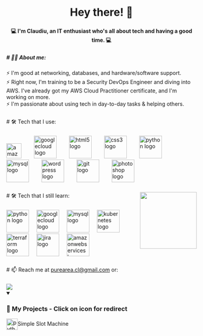 <h1 align="center">Hey there! 👋</h1>

###

<h4 align="center">💻 I'm Claudiu, an IT enthusiast who's all about tech and having a good time.   💻</h4>

###

<h5 align="left"># 👩‍💻 About me:</h5>

###

<p align="left">⚡ I'm good at networking, databases, and hardware/software support.<br>⚡ Right now, I'm training to be a Security DevOps Engineer and diving into AWS. I've already got my AWS Cloud Practitioner certificate, and I'm working on more. <br>⚡ I'm passionate about using tech in day-to-day tasks & helping others.</p>

###

<p align="left"># 🛠 Tech that I use:</p>

###

<div align="left">
    <img src="https://skillicons.dev/icons?i=aws" height="40" alt="amazonwebservices logo"  />
    <img width="25" />
    <img src="https://cdn.jsdelivr.net/gh/devicons/devicon/icons/googlecloud/googlecloud-original.svg" height="60" alt="googlecloud logo"  />
    <img width="25" />
    <img src="https://cdn.jsdelivr.net/gh/devicons/devicon/icons/html5/html5-plain-wordmark.svg" height="60" alt="html5 logo"  />
    <img width="25" />
    <img src="https://cdn.jsdelivr.net/gh/devicons/devicon/icons/css3/css3-plain-wordmark.svg" height="60" alt="css3 logo"  />
    <img width="25" />
    <img src="https://cdn.jsdelivr.net/gh/devicons/devicon/icons/python/python-original-wordmark.svg" height="60" alt="python logo"  />
    <img width="25" />
    <img src="https://cdn.jsdelivr.net/gh/devicons/devicon/icons/mysql/mysql-original-wordmark.svg" height="60" alt="mysql logo"  />
    <img width="25" />
    <img src="https://cdn.jsdelivr.net/gh/devicons/devicon/icons/wordpress/wordpress-original.svg" height="60" alt="wordpress logo"  />
    <img width="25" />
    <img src="https://cdn.jsdelivr.net/gh/devicons/devicon/icons/git/git-original-wordmark.svg" height="60" alt="git logo"  />
    <img width="25" />
    <img src="https://cdn.jsdelivr.net/gh/devicons/devicon/icons/photoshop/photoshop-plain.svg" height="60" alt="photoshop logo"  />
    
</div>

###

  <img align="right" height="150" src="https://imgur.com/6LXcLwJ.gif"   />

###
  
  <p align="left"># 🛠 Tech that I still learn:</p>

###
 
<div align="left">
    <img src="https://cdn.jsdelivr.net/gh/devicons/devicon/icons/python/python-original-wordmark.svg" height="60" alt="python logo"  />
    <img width="12" />
    <img src="https://cdn.jsdelivr.net/gh/devicons/devicon/icons/googlecloud/googlecloud-original.svg" height="60" alt="googlecloud logo"  />
    <img width="12" />
    <img src="https://cdn.jsdelivr.net/gh/devicons/devicon/icons/mysql/mysql-original-wordmark.svg" height="60" alt="mysql logo"  />
    <img width="12" />
    <img src="https://cdn.jsdelivr.net/gh/devicons/devicon/icons/kubernetes/kubernetes-plain-wordmark.svg" height="60" alt="kubernetes logo"  />
    <img width="12" />
    <img src="https://cdn.jsdelivr.net/gh/devicons/devicon/icons/terraform/terraform-original-wordmark.svg" height="60" alt="terraform logo"  />
    <img width="12" />
    <img src="https://cdn.jsdelivr.net/gh/devicons/devicon/icons/jira/jira-original-wordmark.svg" height="60" alt="jira logo"  />
    <img width="12" />
    <img src="https://skillicons.dev/icons?i=aws" height="60" alt="amazonwebservices logo"  />
</div>

 
###

<p align="left"># 📫 Reach me at <a href="https://mail.google.com/mail/?view=cm&fs=1&to=purcarea.cl@gmail.com&su=SUBJECT&body=BODY">purearea.cl@gmail.com</a> or:</p>
  
  ###
  
<div align="left">
    <a href="https://www.linkedin.com/in/claudiu-purcarea-4a903726b" target="_blank"><img src="https://img.shields.io/badge/-LinkedIn-%230077B5?style=for-the-badge&logo=linkedin&logoColor=white" target="_blank"></a>
    
</div>

<details open>
    <summary><h3>📘 My Projects - Click on icon for redirect</h3></summary>
    <div align="left">
         <p><img align="center" href="https://github.com/PClaudiuConstantin/Simple_Slot_Machine" src="https://cdn.jsdelivr.net/gh/devicons/devicon/icons/python/python-original.svg" height="30" alt="python logo"  />Simple Slot Machine</p>
    </div>    
</details>

###


